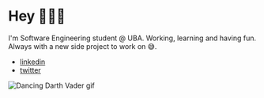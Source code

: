 # Hey 👨🏽‍💻
  I'm Software Engineering student @ UBA. Working, learning and having fun.\
  Always with a new side project to work on 😅.
* [linkedin](https://www.linkedin.com/in/ignaciorodriguezjusto/)
* [twitter](https://twitter.com/nachrj_)

![Dancing Darth Vader gif](https://media.giphy.com/media/jd6TVgsph6w7e/giphy.gif)
